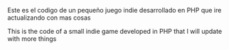 Este es el codigo de un pequeño juego indie desarrollado en PHP que ire actualizando con mas cosas

This is the code of a small indie game developed in PHP that I will update with more things
